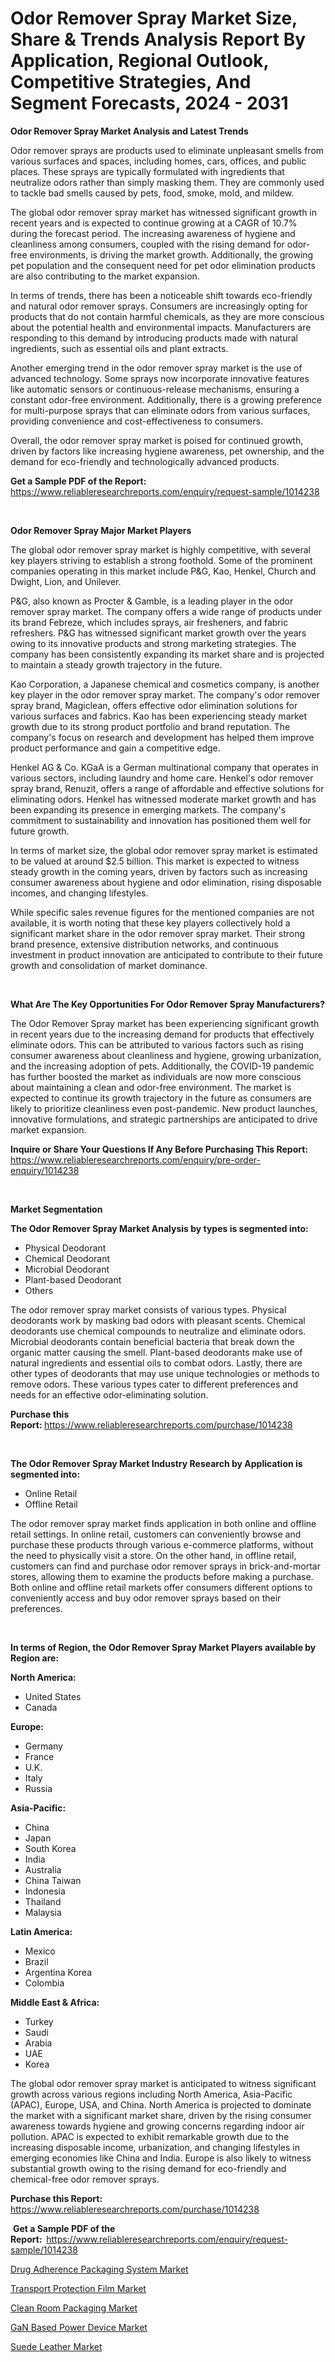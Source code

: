 <p><h1>Odor Remover Spray Market Size, Share & Trends Analysis Report By Application, Regional Outlook, Competitive Strategies, And Segment Forecasts, 2024 - 2031</h1></p><p><strong>Odor Remover Spray Market Analysis and Latest Trends</strong></p>
<p><p>Odor remover sprays are products used to eliminate unpleasant smells from various surfaces and spaces, including homes, cars, offices, and public places. These sprays are typically formulated with ingredients that neutralize odors rather than simply masking them. They are commonly used to tackle bad smells caused by pets, food, smoke, mold, and mildew.</p><p>The global odor remover spray market has witnessed significant growth in recent years and is expected to continue growing at a CAGR of 10.7% during the forecast period. The increasing awareness of hygiene and cleanliness among consumers, coupled with the rising demand for odor-free environments, is driving the market growth. Additionally, the growing pet population and the consequent need for pet odor elimination products are also contributing to the market expansion.</p><p>In terms of trends, there has been a noticeable shift towards eco-friendly and natural odor remover sprays. Consumers are increasingly opting for products that do not contain harmful chemicals, as they are more conscious about the potential health and environmental impacts. Manufacturers are responding to this demand by introducing products made with natural ingredients, such as essential oils and plant extracts.</p><p>Another emerging trend in the odor remover spray market is the use of advanced technology. Some sprays now incorporate innovative features like automatic sensors or continuous-release mechanisms, ensuring a constant odor-free environment. Additionally, there is a growing preference for multi-purpose sprays that can eliminate odors from various surfaces, providing convenience and cost-effectiveness to consumers.</p><p>Overall, the odor remover spray market is poised for continued growth, driven by factors like increasing hygiene awareness, pet ownership, and the demand for eco-friendly and technologically advanced products.</p></p>
<p><strong>Get a Sample PDF of the Report:&nbsp;</strong> <a href="https://www.reliableresearchreports.com/enquiry/request-sample/1014238">https://www.reliableresearchreports.com/enquiry/request-sample/1014238</a></p>
<p>&nbsp;</p>
<p><strong>Odor Remover Spray Major Market Players</strong></p>
<p><p>The global odor remover spray market is highly competitive, with several key players striving to establish a strong foothold. Some of the prominent companies operating in this market include P&G, Kao, Henkel, Church and Dwight, Lion, and Unilever.</p><p>P&G, also known as Procter & Gamble, is a leading player in the odor remover spray market. The company offers a wide range of products under its brand Febreze, which includes sprays, air fresheners, and fabric refreshers. P&G has witnessed significant market growth over the years owing to its innovative products and strong marketing strategies. The company has been consistently expanding its market share and is projected to maintain a steady growth trajectory in the future.</p><p>Kao Corporation, a Japanese chemical and cosmetics company, is another key player in the odor remover spray market. The company's odor remover spray brand, Magiclean, offers effective odor elimination solutions for various surfaces and fabrics. Kao has been experiencing steady market growth due to its strong product portfolio and brand reputation. The company's focus on research and development has helped them improve product performance and gain a competitive edge.</p><p>Henkel AG & Co. KGaA is a German multinational company that operates in various sectors, including laundry and home care. Henkel's odor remover spray brand, Renuzit, offers a range of affordable and effective solutions for eliminating odors. Henkel has witnessed moderate market growth and has been expanding its presence in emerging markets. The company's commitment to sustainability and innovation has positioned them well for future growth.</p><p>In terms of market size, the global odor remover spray market is estimated to be valued at around $2.5 billion. This market is expected to witness steady growth in the coming years, driven by factors such as increasing consumer awareness about hygiene and odor elimination, rising disposable incomes, and changing lifestyles.</p><p>While specific sales revenue figures for the mentioned companies are not available, it is worth noting that these key players collectively hold a significant market share in the odor remover spray market. Their strong brand presence, extensive distribution networks, and continuous investment in product innovation are anticipated to contribute to their future growth and consolidation of market dominance.</p></p>
<p>&nbsp;</p>
<p><strong>What Are The Key Opportunities For Odor Remover Spray Manufacturers?</strong></p>
<p><p>The Odor Remover Spray market has been experiencing significant growth in recent years due to the increasing demand for products that effectively eliminate odors. This can be attributed to various factors such as rising consumer awareness about cleanliness and hygiene, growing urbanization, and the increasing adoption of pets. Additionally, the COVID-19 pandemic has further boosted the market as individuals are now more conscious about maintaining a clean and odor-free environment. The market is expected to continue its growth trajectory in the future as consumers are likely to prioritize cleanliness even post-pandemic. New product launches, innovative formulations, and strategic partnerships are anticipated to drive market expansion.</p></p>
<p><strong>Inquire or Share Your Questions If Any Before Purchasing This Report:</strong> <a href="https://www.reliableresearchreports.com/enquiry/pre-order-enquiry/1014238">https://www.reliableresearchreports.com/enquiry/pre-order-enquiry/1014238</a></p>
<p>&nbsp;</p>
<p><strong>Market Segmentation</strong></p>
<p><strong>The Odor Remover Spray Market Analysis by types is segmented into:</strong></p>
<p><ul><li>Physical Deodorant</li><li>Chemical Deodorant</li><li>Microbial Deodorant</li><li>Plant-based Deodorant</li><li>Others</li></ul></p>
<p><p>The odor remover spray market consists of various types. Physical deodorants work by masking bad odors with pleasant scents. Chemical deodorants use chemical compounds to neutralize and eliminate odors. Microbial deodorants contain beneficial bacteria that break down the organic matter causing the smell. Plant-based deodorants make use of natural ingredients and essential oils to combat odors. Lastly, there are other types of deodorants that may use unique technologies or methods to remove odors. These various types cater to different preferences and needs for an effective odor-eliminating solution.</p></p>
<p><strong>Purchase this Report:&nbsp;</strong><a href="https://www.reliableresearchreports.com/purchase/1014238">https://www.reliableresearchreports.com/purchase/1014238</a></p>
<p>&nbsp;</p>
<p><strong>The Odor Remover Spray Market Industry Research by Application is segmented into:</strong></p>
<p><ul><li>Online Retail</li><li>Offline Retail</li></ul></p>
<p><p>The odor remover spray market finds application in both online and offline retail settings. In online retail, customers can conveniently browse and purchase these products through various e-commerce platforms, without the need to physically visit a store. On the other hand, in offline retail, customers can find and purchase odor remover sprays in brick-and-mortar stores, allowing them to examine the products before making a purchase. Both online and offline retail markets offer consumers different options to conveniently access and buy odor remover sprays based on their preferences.</p></p>
<p>&nbsp;</p>
<p><strong>In terms of Region, the Odor Remover Spray Market Players available by Region are:</strong></p>
<p>
    <p> <strong> North America: </strong>
        <ul>
            <li>United States</li>
            <li>Canada</li>
        </ul>
        </p> 
    <p> <strong> Europe: </strong>
        <ul>
            <li>Germany</li>
            <li>France</li>
            <li>U.K.</li>
            <li>Italy</li>
            <li>Russia</li>
        </ul>
        </p> 
    <p> <strong> Asia-Pacific: </strong>
        <ul>
            <li>China</li>
            <li>Japan</li>
            <li>South Korea</li>
            <li>India</li>
            <li>Australia</li>
            <li>China Taiwan</li>
            <li>Indonesia</li>
            <li>Thailand</li>
            <li>Malaysia</li>
        </ul>
        </p> 
    <p> <strong> Latin America: </strong>
        <ul>
            <li>Mexico</li>
            <li>Brazil</li>
            <li>Argentina Korea</li>
            <li>Colombia</li>
        </ul>
        </p> 
    <p> <strong> Middle East & Africa: </strong>
        <ul>
            <li>Turkey</li>
            <li>Saudi</li>
            <li>Arabia</li>
            <li>UAE</li>
            <li>Korea</li>
        </ul>
    </p>
    </p>
<p><p>The global odor remover spray market is anticipated to witness significant growth across various regions including North America, Asia-Pacific (APAC), Europe, USA, and China. North America is projected to dominate the market with a significant market share, driven by the rising consumer awareness towards hygiene and growing concerns regarding indoor air pollution. APAC is expected to exhibit remarkable growth due to the increasing disposable income, urbanization, and changing lifestyles in emerging economies like China and India. Europe is also likely to witness substantial growth owing to the rising demand for eco-friendly and chemical-free odor remover sprays.</p></p>
<p><strong>Purchase this Report: </strong><a href="https://www.reliableresearchreports.com/purchase/1014238">https://www.reliableresearchreports.com/purchase/1014238</a></p>
<p>&nbsp;<strong>Get a Sample PDF of the Report:&nbsp;&nbsp;</strong><a href="https://www.reliableresearchreports.com/enquiry/request-sample/1014238">https://www.reliableresearchreports.com/enquiry/request-sample/1014238</a></p>
<p><strong></strong></p>
<p><p><a href="https://medium.com/@kanew14036/drug-adherence-packaging-system-market-size-and-market-trends-complete-industry-overview-2024-to-be7cebc8977b">Drug Adherence Packaging System Market</a></p><p><a href="https://www.linkedin.com/pulse/transport-protection-film-market-share-amp-new-trends-analysis-slvbe?trackingId=leuKIApoTNuvyPE1e7mBNw%3D%3D">Transport Protection Film Market</a></p><p><a href="https://www.linkedin.com/pulse/clean-room-packaging-market-size-growing-forecasted-period-jba3e?trackingId=ItfRYwyLRpWPhE5hrktA3w%3D%3D">Clean Room Packaging Market</a></p><p><a href="https://medium.com/@kanew14036/gan-based-power-device-market-report-reveals-the-latest-trends-and-growth-opportunities-of-this-e42bc648c3b0">GaN Based Power Device Market</a></p><p><a href="https://github.com/julyju69/Market-Research-Report-List-1/blob/main/suede-leather-market.md">Suede Leather Market</a></p></p>